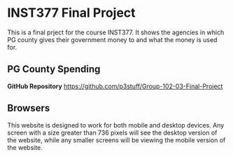 # INST377 Final Project

This is a final prject for the course INST377. It shows the agencies in which PG county gives their
government money to and what the money is used for.

## PG County Spending

**GitHub Repository**
https://github.com/p3stuff/Group-102-03-Final-Project

## Browsers

This website is designed to work for both mobile and desktop devices. Any screen with a size greater than 
736 pixels will see the desktop version of the website, while any smaller screens will be viewing the mobile 
version of the website.